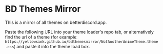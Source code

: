 # BD Themes Mirror

This is a mirror of all themes on betterdiscord.app.

Paste the following URL into your theme loader's repo tab,
or alternatively find the url of a theme
(for example: `https://yellowsink.github.io/bdthemesmirror/NotAnotherAnimeTheme.theme.css`)
and paste it into the theme load box.
